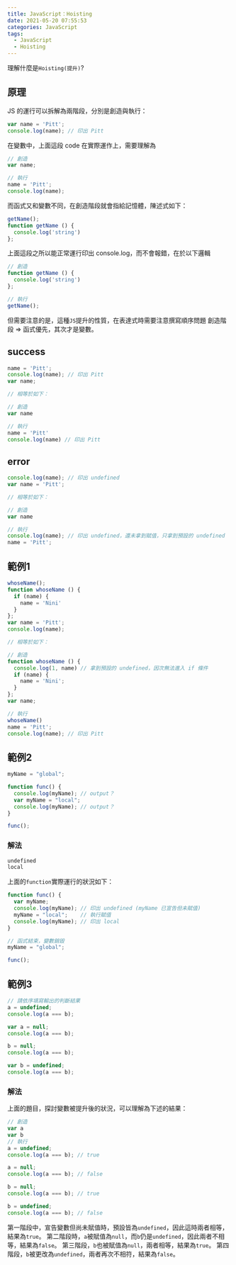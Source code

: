 ```yaml
---
title: JavaScript：Hoisting
date: 2021-05-20 07:55:53
categories: JavaScript
tags: 
  - JavaScript
  - Hoisting
---
```

理解什麼是`Hoisting(提升)`?
<!--more-->
## 原理
JS 的運行可以拆解為兩階段，分別是創造與執行：
``` JavaScript
var name = 'Pitt';
console.log(name); // 印出 Pitt
```
在變數中，上面這段 code 在實際運作上，需要理解為
``` JavaScript
// 創造
var name;

// 執行
name = 'Pitt';
console.log(name);
```
而函式又和變數不同，在創造階段就會指給記憶體，陳述式如下：
``` JavaScript
getName();
function getName () {
  console.log('string')
};
```
上面這段之所以能正常運行印出 console.log，而不會報錯，在於以下邏輯
``` JavaScript
// 創造
function getName () {
  console.log('string')
};

// 執行
getName();
```
但需要注意的是，這種`JS`提升的性質，在表達式時需要注意撰寫順序問題 創造階段 => 函式優先，其次才是變數。

## success
``` JavaScript
name = 'Pitt';
console.log(name); // 印出 Pitt
var name;

// 相等於如下：

// 創造
var name

// 執行
name = 'Pitt'
console.log(name) // 印出 Pitt
```
## error
``` JavaScript
console.log(name); // 印出 undefined
var name = 'Pitt';

// 相等於如下：

// 創造
var name

// 執行
console.log(name); // 印出 undefined，還未拿到賦值，只拿到預設的 undefined
name = 'Pitt';
```

## 範例1
``` JavaScript
whoseName();
function whoseName () {
  if (name) {
    name = 'Nini'
  }
};
var name = 'Pitt';
console.log(name);

// 相等於如下：

// 創造
function whoseName () {
  console.log(1, name) // 拿到預設的 undefined，因次無法進入 if 條件
  if (name) {
    name = 'Nini';
  }
};
var name;

// 執行
whoseName()
name = 'Pitt';
console.log(name); // 印出 Pitt
```

## 範例2
``` JavaScript Question
myName = "global";

function func() {
  console.log(myName); // output？
  var myName = "local";
  console.log(myName); // output？
}

func();
```
### 解法
``` HTML Answer
undefined
local
```
上面的`function`實際運行的狀況如下：
``` JavaScript
function func() {
  var myName;
  console.log(myName); // 印出 undefined (myName 已宣告但未賦值)
  myName = "local";    // 執行賦值
  console.log(myName); // 印出 local
}

// 函式結束，變數銷毀
myName = "global";

func();
```

## 範例3
``` JavaScript Question
// 請依序填寫輸出的判斷結果
a = undefined;
console.log(a === b);

var a = null;
console.log(a === b);

b = null;
console.log(a === b);

var b = undefined;
console.log(a === b);
```
### 解法
上面的題目，探討變數被提升後的狀況，可以理解為下述的結果：
``` JavaScript Answer
// 創造
var a
var b
// 執行
a = undefined;
console.log(a === b); // true

a = null;
console.log(a === b); // false

b = null;
console.log(a === b); // true

b = undefined;
console.log(a === b); // false
```
第一階段中，宣告變數但尚未賦值時，預設皆為`undefined`，因此這時兩者相等，結果為`true`。
第二階段時，`a`被賦值為`null`，而`b`仍是`undefined`，因此兩者不相等，結果為`false`。
第三階段，`b`也被賦值為`null`，兩者相等，結果為`true`。
第四階段，`b`被更改為`undefined`，兩者再次不相符，結果為`false`。